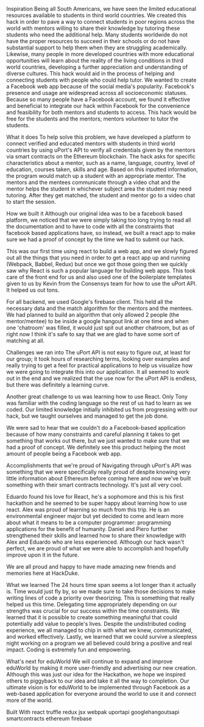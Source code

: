 Inspiration
Being all South Americans, we have seen the limited educational resources available to students in third world countries. We created this hack in order to pave a way to connect students in poor regions across the world with mentors willing to share their knowledge by tutoring these students who need the additional help. Many students worldwide do not have the proper resources to succeed in their schools or do not have substantial support to help them when they are struggling academically. Likewise, many people in more developed countries with more educational opportunities will learn about the reality of the living conditions in third world countries, developing a further appreciation and understanding of diverse cultures. This hack would aid in the process of helping and connecting students with people who could help tutor. We wanted to create a Facebook web app because of the social media's popularity. Facebook's presence and usage are widespread across all socioeconomic statuses. Because so many people have a Facebook account, we found it effective and beneficial to integrate our hack within Facebook for the convenience and feasibility for both mentors and students to access. This hack would be free for the students and the mentors; mentors volunteer to tutor the students.

What it does
To help solve this problem, we have developed a platform to connect verified and educated mentors with students in third world countries by using uPort's API to verify all credentials given by the mentors via smart contracts on the Ethereum blockchain. The hack asks for specific characteristics about a mentor, such as a name, language, country, level of education, courses taken, skills and age. Based on this inputted information, the program would match up a student with an appropriate mentor. The mentors and the mentees communicate through a video chat and the mentor helps the student in whichever subject area the student may need tutoring. After they get matched, the student and mentor go to a video chat to start the session.

How we built it
Although our original idea was to be a facebook based platform, we noticed that we were simply taking too long trying to read all the documentation and to have to code with all the constraints that facebook based applications have, so instead, we built a react app to make sure we had a proof of concept by the time we had to submit our hack.

This was our first time using react to build a web app, and we slowly figured out all the things that you need in order to get a react app up and running (Webpack, Babbel, Redux) but once we got those going then we quickly saw why React is such a popular language for building web apps. This took care of the front end for us and also used one of the boilerplate templates given to us by Kevin from the Consensys team for how to use the uPort API. It helped us out tons.

For all backend, we used Google's firebase client. This held all the necessary data and the match algorithm for the mentors and the mentees. We had planned to build an algorithm that only allowed 2 people (the mentor/mentee) to be inside a google hangout link at one time and when one 'chatroom' was filled, it would just spit out another chatroom, but as of right now I think it's safe to say that we are glad to have some sort of matching at all.

Challenges we ran into
The uPort API is not easy to figure out, at least for our group; it took hours of researching terms, looking over examples and really trying to get a feel for practical applications to help us visualize how we were going to integrate this into our application. It all seemed to work out in the end and we realized that the use now for the uPort API is endless, but there was definitely a learning curve.

Another great challenge to us was learning how to use React. Only Tony was familiar with the coding language so the rest of us had to learn as we coded. Our limited knowledge initially inhibited us from progressing with our hack, but we taught ourselves and managed to get the job done.

We were sad to hear that we couldn't do a Facebook-based application because of how many constraints and careful planning it takes to get something that works out there, but we just wanted to make sure that we had a proof of concept. We definitely see this product helping the most amount of people being a Facebook web app.

Accomplishments that we're proud of
Navigating through uPort's API was something that we were specifically really proud of despite knowing very little information about Ethereum before coming here and now we've built something with their smart contracts technology. It's just all very cool.

Eduardo found his love for React, he's a sophomore and this is his first hackathon and he seemed to be super happy about learning how to use react. Alex was proud of learning so much from this trip. He is an environmental engineer major but yet decided to come and learn more about what it means to be a computer programmer: programming applications for the benefit of humanity. Daniel and Piero further strengthened their skills and learned how to share their knowledge with Alex and Eduardo who are less experienced. Although our hack wasn't perfect, we are proud of what we were able to accomplish and hopefully improve upon it in the future.

We are all proud and happy to have made amazing new friends and memories here at HackDuke.

What we learned
The 24 hours time span seems a lot longer than it actually is. Time would just fly by, so we made sure to take those decisions to make writing lines of code a priority over theorizing. This is something that really helped us this time. Delegating time appropriately depending on our strengths was crucial for our success within the time constraints. We learned that it is possible to create something meaningful that could potentially add value to people's lives. Despite the undistributed coding experience, we all managed to chip in with what we knew, communicated, and worked effectively. Lastly, we learned that we could survive a sleepless night working on a program we all believed could bring a positive and real impact. Coding is extremely fun and empowering.

What's next for eduWorld
We will continue to expand and improve eduWorld by making it more user-friendly and advertising our new creation. Although this was just our idea for the Hackathon, we hope we inspired others to piggyback to our idea and take it all the way to completion. Our ultimate vision is for eduWorld to be implemented through Facebook as a web-based application for everyone around the world to use it and connect more of the world.

Built With
react
truffle
redux
jsx
webpak
uportapi
googlehangoutsapi
smartcontracts
ethereum
firebase

